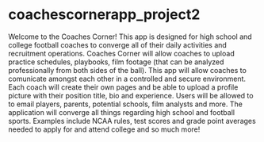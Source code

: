# coachescornerapp_project2
Welcome to the Coaches Corner!
This app is designed for high school and college football coaches to converge all of their daily activities and recruitment operations.
Coaches Corner will allow coaches to upload practice schedules, playbooks, film footage (that can be analyzed professionally from both sides of the ball).
This app will allow coaches to comunicate amongst each other in a controlled and secure environment. 
Each coach will create their own pages and be able to upload a profile picture with their position title, bio and experience.
Users will be allowed to to email players, parents, potential schools, film analysts and more.
The application will converge all things regarding high school and football sports. Examples include NCAA rules, test scores and grade point averages needed to apply for and attend college and so much more!
